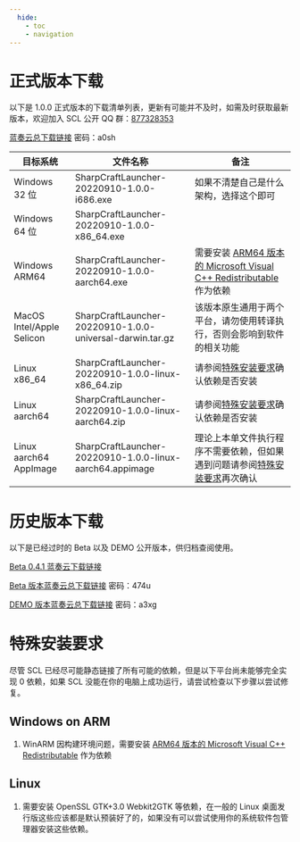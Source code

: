 ```yaml
---
  hide:
    - toc
    - navigation
---
```


# 正式版本下载

以下是 1.0.0 正式版本的下载清单列表，更新有可能并不及时，如需及时获取最新版本，欢迎加入 SCL 公开 QQ 群：[877328353](https://jq.qq.com/?_wv=1027&k=wY61QuOf)

[蓝奏云总下载链接](https://wwu.lanzouy.com/b07o64kxa) 密码：a0sh

|目标系统|文件名称|备注|
|--------|--------|----|
|Windows 32 位|SharpCraftLauncher-20220910-1.0.0-i686.exe|如果不清楚自己是什么架构，选择这个即可|
|Windows 64 位|SharpCraftLauncher-20220910-1.0.0-x86_64.exe||
|Windows ARM64|SharpCraftLauncher-20220910-1.0.0-aarch64.exe|需要安装 [ARM64 版本的 Microsoft Visual C++ Redistributable](https://aka.ms/vs/17/release/vc_redist.arm64.exe) 作为依赖|
|MacOS Intel/Apple Selicon|SharpCraftLauncher-20220910-1.0.0-universal-darwin.tar.gz|该版本原生通用于两个平台，请勿使用转译执行，否则会影响到软件的相关功能|
|Linux x86_64|SharpCraftLauncher-20220910-1.0.0-linux-x86_64.zip|请参阅[特殊安装要求](#linux)确认依赖是否安装|
|Linux aarch64|SharpCraftLauncher-20220910-1.0.0-linux-aarch64.zip|请参阅[特殊安装要求](#linux)确认依赖是否安装|
|Linux aarch64 AppImage|SharpCraftLauncher-20220910-1.0.0-linux-aarch64.appimage|理论上本单文件执行程序不需要依赖，但如果遇到问题请参阅[特殊安装要求](#linux)再次确认|

# 历史版本下载

以下是已经过时的 Beta 以及 DEMO 公开版本，供归档查阅使用。

[Beta 0.4.1 蓝奏云下载链接](https://wwu.lanzouy.com/iLEYv09l1b8b)

[Beta 版本蓝奏云总下载链接](https://wwu.lanzouy.com/b07neavof) 密码：474u

[DEMO 版本蓝奏云总下载链接](https://wwu.lanzouy.com/b07mrdope) 密码：a3xg

# 特殊安装要求

尽管 SCL 已经尽可能静态链接了所有可能的依赖，但是以下平台尚未能够完全实现 0 依赖，如果 SCL 没能在你的电脑上成功运行，请尝试检查以下步骤以尝试修复。

## Windows on ARM

1. WinARM 因构建环境问题，需要安装 [ARM64 版本的 Microsoft Visual C++ Redistributable](https://aka.ms/vs/17/release/vc_redist.arm64.exe) 作为依赖

## Linux

1. 需要安装 OpenSSL GTK+3.0 Webkit2GTK 等依赖，在一般的 Linux 桌面发行版这些应该都是默认预装好了的，如果没有可以尝试使用你的系统软件包管理器安装这些依赖。
